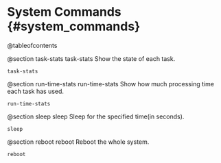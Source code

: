 System Commands {#system_commands}
===============

@tableofcontents

@section task-stats task-stats
Show the state of each task.

	task-stats

@section run-time-stats run-time-stats
Show how much processing time each task has used.

	run-time-stats

@section sleep sleep
Sleep for the specified time(in seconds).

	sleep

@section reboot reboot
Reboot the whole system.

	reboot
